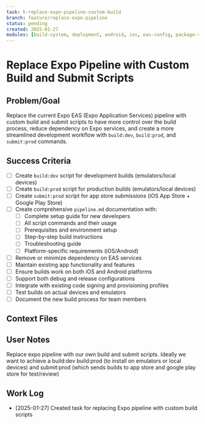 ```yaml
---
task: h-replace-expo-pipeline-custom-build
branch: feature/replace-expo-pipeline
status: pending
created: 2025-01-27
modules: [build-system, deployment, android, ios, eas-config, package-scripts]
---
```


# Replace Expo Pipeline with Custom Build and Submit Scripts

## Problem/Goal

Replace the current Expo EAS (Expo Application Services) pipeline with custom build and submit scripts to have more control over the build process, reduce dependency on Expo services, and create a more streamlined development workflow with `build:dev`, `build:prod`, and `submit:prod` commands.

## Success Criteria

- [ ] Create `build:dev` script for development builds (emulators/local devices)
- [ ] Create `build:prod` script for production builds (emulators/local devices)
- [ ] Create `submit:prod` script for app store submissions (iOS App Store + Google Play Store)
- [ ] Create comprehensive `pipeline.md` documentation with:
  - [ ] Complete setup guide for new developers
  - [ ] All script commands and their usage
  - [ ] Prerequisites and environment setup
  - [ ] Step-by-step build instructions
  - [ ] Troubleshooting guide
  - [ ] Platform-specific requirements (iOS/Android)
- [ ] Remove or minimize dependency on EAS services
- [ ] Maintain existing app functionality and features
- [ ] Ensure builds work on both iOS and Android platforms
- [ ] Support both debug and release configurations
- [ ] Integrate with existing code signing and provisioning profiles
- [ ] Test builds on actual devices and emulators
- [ ] Document the new build process for team members

## Context Files

<!-- Added by context-gathering agent or manually -->

## User Notes

Replace expo pipeline with our own build and submit scripts. Ideally we want to achieve a build:dev build:prod (to install on emulators or local devices) and submit:prod (which sends builds to app store and google play store for test/review)

## Work Log

<!-- Updated as work progresses -->

- [2025-01-27] Created task for replacing Expo pipeline with custom build scripts
